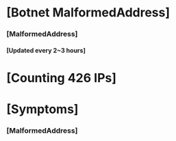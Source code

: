 # [Botnet MalformedAddress]
### [MalformedAddress]
#### [Updated every 2~3 hours]

# [Counting 426 IPs]

# [Symptoms] 
###   [MalformedAddress]
